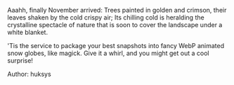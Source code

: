 Aaahh, finally November arrived: Trees painted in golden and crimson, their leaves shaken by the cold crispy air; Its chilling cold is heralding the crystalline spectacle of nature that is soon to cover the landscape under a white blanket.

'Tis the service to package your best snapshots into fancy WebP animated snow globes, like magick. Give it a whirl, and you might get out a cool surprise!

Author: huksys
